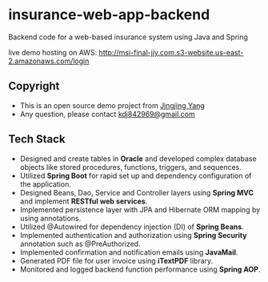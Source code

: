 # insurance-web-app-backend
Backend code for a web-based insurance system using Java and Spring

live demo hosting on AWS: http://msi-final-jjy.com.s3-website.us-east-2.amazonaws.com/login

## Copyright
* This is an open source demo project from [Jingjing Yang](https://www.linkedin.com/in/jingjingyang801/)
* Any question, please contact [kdj842969@gmail.com](kdj842969@gmail.com)

## Tech Stack
*	Designed and create tables in **Oracle** and developed complex database objects like stored procedures, functions, triggers, and sequences.
*	Utilized **Spring Boot** for rapid set up and dependency configuration of the application.
*	Designed Beans, Dao, Service and Controller layers using **Spring MVC** and implement **RESTful web services**.
*	Implemented persistence layer with JPA and Hibernate ORM mapping by using annotations.
*	Utilized @Autowired for dependency injection (DI) of **Spring Beans**.
*	Implemented authentication and authorization using **Spring Security** annotation such as @PreAuthorized.
*	Implemented confirmation and notification emails using **JavaMail**.
*	Generated PDF file for user invoice using **iTextPDF** library.
*	Monitored and logged backend function performance using **Spring AOP**. 

